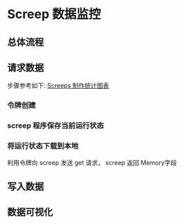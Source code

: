 # Screep 数据监控

## 总体流程

## 请求数据

步骤参考如下: [Screeps 制作统计图表](https://www.jianshu.com/p/de74baf6fb48)

### 令牌创建



### screep 程序保存当前运行状态

### 将运行状态下载到本地

利用令牌向 screep 发送 get 请求， screep 返回 Memory字段

## 写入数据

## 数据可视化
